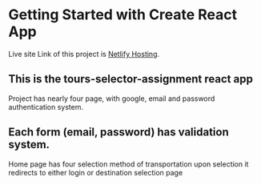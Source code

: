 # Getting Started with Create React App

Live site Link of this project is [Netlify Hosting](https://pensive-wilson-c09e6d.netlify.app/).

## This is the tours-selector-assignment react app

Project has nearly four page, with google, email and password authentication system.

## Each form (email, password) has validation system.

Home page has four selection method of transportation upon selection it redirects to either login or destination selection page
